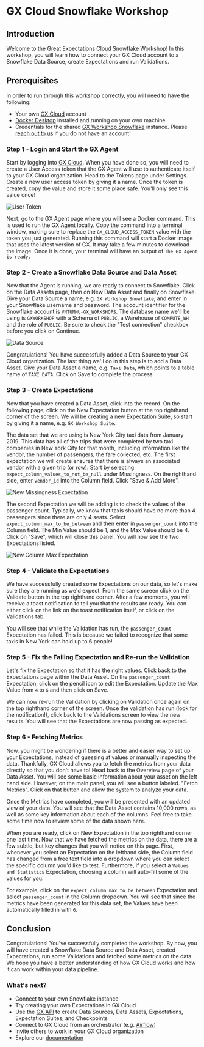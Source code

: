 # GX Cloud Snowflake Workshop

## Introduction
Welcome to the Great Expectations Cloud Snowflake Workshop! In this workshop, you will learn how to connect your GX Cloud account to a Snowflake Data Source, create Expectations and run Validations. 

## Prerequisites
In order to run through this workshop correctly, you will need to have the following:
- Your own [GX Cloud](https://app.greatexpectations.io/login?ssac=true) account
- [Docker Desktop](https://docs.docker.com/get-docker/) installed and running on your own machine
- Credentials for the shared [GX Workshop Snowflake](https://vntumnu-gx_workshops.snowflakecomputing.com/) instance. Please [reach out to us](mailto:support@greatexpectations.io) if you do not have an account!

### Step 1 - Login and Start the GX Agent
Start by logging into [GX Cloud](https://app.greatexpectations.io/login). When you have done so, you will need to create a User Access token that the GX Agent will use to authenticate itself to your GX Cloud organization. Head to the Tokens page under Settings. Create a new user access token by giving it a name. Once the token is created, copy the value and store it some place safe. You'll only see this value once!

![User Token](../img/User-Token.png)

Next, go to the GX Agent page where you will see a Docker command. This is used to run the GX Agent locally. Copy the command into a terminal window, making sure to replace the `GX_CLOUD_ACCESS_TOKEN` value with the token you just generated. Running this command will start a Docker image that uses the latest version of GX. It may take a few minutes to download the image. Once it is done, your terminal will have an output of `The GX Agent is ready.`

### Step 2 - Create a Snowflake Data Source and Data Asset
Now that the Agent is running, we are ready to connect to Snowflake. Click on the Data Assets page, then on New Data Asset and finally on Snowflake. Give your Data Source a name, e.g. `GX Workshop Snowflake`, and enter in your Snowflake username and password. The account identifier for the Snowflake account is `VNTUMNU-GX_WORKSHOPS`. The database name we'll be using is `GXWORKSHOP` with a Schema of `PUBLIC`, a Warehouse of `COMPUTE_WH` and the role of `PUBLIC`. Be sure to check the "Test connection" checkbox before you click on Continue.

![Data Source](../img/Add-Data-Source.png)

Congratulations! You have successfully added a Data Source to your GX Cloud organization. The last thing we'll do in this step is to add a Data Asset. Give your Data Asset a name, e.g. `Taxi Data`, which points to a table name of `TAXI_DATA`. Click on Save to complete the process.

### Step 3 - Create Expectations
Now that you have created a Data Asset, click into the record. On the following page, click on the New Expectation button at the top righthand corner of the screen. We will be creating a new Expectation Suite, so start by giving it a name, e.g. `GX Workshop Suite`.

The data set that we are using is New York City taxi data from January 2019. This data has all of the trips that were completed by two taxi companies in New York City for that month, including information like the vendor, the number of passengers, the fare collected, etc. The first expectation we will create ensures that there is always an associated vendor with a given trip (or row). Start by selecting `expect_column_values_to_not_be_null` under Missingness. On the righthand side, enter `vendor_id` into the Column field. Click  "Save & Add More".

![New Missingness Expectation](../img/New-Expectation.png)

The second Expectation we will be adding is to check the values of the passenger count. Typically, we know that taxis should have no more than 4 passengers since there are only 4 seats. Select `expect_column_max_to_be_between` and then enter in `passenger_count` into the Column field. The Min Value should be 1, and the Max Value should be 4. Click on "Save", which will close this panel. You will now see the two Expectations listed.

![New Column Max Expectation](../img/New-Passenger-Expectation.png)

### Step 4 - Validate the Expectations
We have successfully created some Expectations on our data, so let's make sure they are running as we'd expect. From the same screen click on the Validate button in the top righthand corner. After a few moments, you will receive a toast notification to tell you that the results are ready. You can either click on the link on the toast notification itself, or click on the Validations tab.

You will see that while the Validation has run, the `passenger_count` Expectation has failed. This is because we failed to recognize that some taxis in New York can hold up to 6 people! 

### Step 5 - Fix the Failing Expectation and Re-run the Validation
Let's fix the Expectation so that it has the right values. Click back to the Expectations page within the Data Asset. On the `passenger_count` Expectation, click on the pencil icon to edit the Expectation. Update the Max Value from `4` to `6` and then click on Save.

We can now re-run the Validation by clicking on Validation once again on the top righthand corner of the screen. Once the validation has run (look for the notification!), click back to the Validations screen to view the new results. You will see that the Expectations are now passing as expected.

### Step 6 - Fetching Metrics
Now, you might be wondering if there is a better and easier way to set up your Expectations, instead of guessing at values or manually inspecting the data. Thankfully, GX Cloud allows you to fetch the metrics from your data directly so that you don't have to! Head back to the Overview page of your Data Asset. You will see some basic information about your asset on the left hand side. However, on the main panel, you will see a button labeled. "Fetch Metrics". Click on that button and allow the system to analyze your data. 

Once the Metrics have completed, you will be presented with an updated view of your data. You will see that the Data Asset contains 10,000 rows, as well as some key information about each of the columns. Feel free to take some time now to review some of the data shown here.

When you are ready, click on New Expectation in the top righthand corner one last time. Now that we have fetched the metrics on the data, there are a few subtle, but key changes that you will notice on this page. First, whenever you select an Expectation on the lefthand side, the Column field has changed from a free text field into a dropdown where you can select the specific column you'd like to test. Furthermore, if you select a `Values and Statistics` Expectation, choosing a column will auto-fill some of the values for you.

For example, click on the `expect_column_max_to_be_between` Expectation and select `passenger_count` in the Column dropdown. You will see that since the metrics have been generated for this data set, the Values have been automatically filled in with `6`.

## Conclusion
Congratulations! You've successfully completed the workshop. By now, you will have created a Snowflake Data Source and Data Asset, created Expectations, run some Validations and fetched some metrics on the data. We hope you have a better understanding of how GX Cloud works and how it can work within your data pipeline.

### What's next?
- Connect to your own Snowflake instance
- Try creating your own Expectations in GX Cloud
- Use the [GX API]() to create Data Sources, Data Assets, Expectations, Expectation Suites, and Checkpoints
- Connect to GX Cloud from an orchestrator (e.g. [Airflow](https://airflow.apache.org/))
- Invite others to work in your GX Cloud organization
- Explore our [documentation](https://docs.greatexpectations.io/docs/cloud/)
